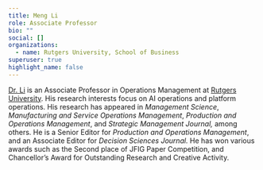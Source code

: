 ```yaml
---
title: Meng Li
role: Associate Professor
bio: ""
social: []
organizations:
  - name: Rutgers University, School of Business
superuser: true
highlight_name: false
---
```

[Dr. Li](https://business.camden.rutgers.edu/faculty-profiles/dr-meng-michael-li/) is an Associate Professor in Operations Management at [Rutgers University](https://www.rutgers.edu/). His research interests focus on AI operations and platform operations. His research has appeared in *Management Science*, *Manufacturing and Service Operations Management*, *Production and Operations Management*, and *Strategic Management Journal,* among others. He is a Senior Editor for *Production and Operations Management*, and an Associate Editor for *Decision Sciences Journal.* He has won various awards such as the Second place of JFIG Paper Competition, and Chancellor’s Award for Outstanding Research and Creative Activity.

<!-- ## **Research Opportunity** 


I am always looking for self-motivated Ph.D. students who are interested in the field of operations management. Prospective students are welcome to email me with a CV.

A postdoc position in the area of Operations Management is available. The applicant should possess a Ph.D. degree in a related discipline. The position is full time and is up to 2 years. The starting date is Fall 2021. -->

